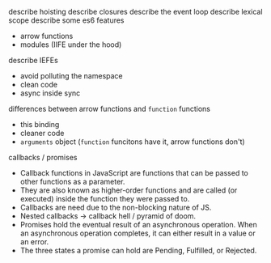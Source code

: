 
describe hoisting
describe closures
describe the event loop
describe lexical scope
describe some es6 features
  - arrow functions
  - modules (IIFE under the hood)

describe IEFEs
  - avoid polluting the namespace
  - clean code
  - async inside sync

differences between arrow functions and `function` functions
  - this binding
  - cleaner code
  - `arguments` object (`function` funcitons have it, arrow functions don't)

callbacks / promises 
- Callback functions in JavaScript are functions that can be passed to other functions as a parameter.
- They are also known as higher-order functions and are called (or executed) inside the function they were passed to. 
- Callbacks are need due to the non-blocking nature of JS.
- Nested callbacks -> callback hell / pyramid of doom.
- Promises hold the eventual result of an asynchronous operation. When an asynchronous operation completes, it can either result in a value or an error. 
- The three states a promise can hold are Pending, Fulfilled, or Rejected.
